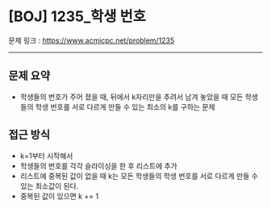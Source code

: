 # [BOJ] 1235_학생 번호

문제 링크 : https://www.acmicpc.net/problem/1235

--------------------------
## 문제 요약
  - 학생들의 번호가 주어 졌을 때, 뒤에서 k자리만을 추려서 남겨 놓았을 때 모든 학생들의 학생 번호를 서로 다르게 만들 수 있는 최소의 k를 구하는 문제

## 접근 방식
  - k=1부터 시작해서 
  - 학생들의 번호를 각각 슬라이싱을 한 후 리스트에 추가
  - 리스트에 중복된 값이 없을 때 k는 모든 학생들의 학생 번호를 서로 다르게 만들 수 있는 최소값이 된다.
  - 중복된 값이 있으면 k += 1
